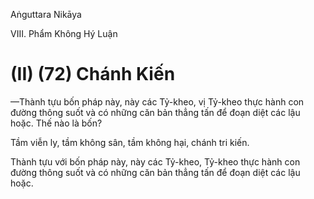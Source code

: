 Aṅguttara Nikāya

VIII. Phẩm Không Hý Luận

# (II) (72) Chánh Kiến

—Thành tựu bốn pháp này, này các Tỷ-kheo, vị Tỷ-kheo thực hành con đường thông suốt và có những căn bản thẳng tấn để đoạn diệt các lậu hoặc. Thế nào là bốn?

Tầm viễn ly, tầm không sân, tầm không hại, chánh tri kiến.

Thành tựu với bốn pháp này, này các Tỷ-kheo, Tỷ-kheo thực hành con đường thông suốt và có những căn bản thẳng tấn để đoạn diệt các lậu hoặc.


